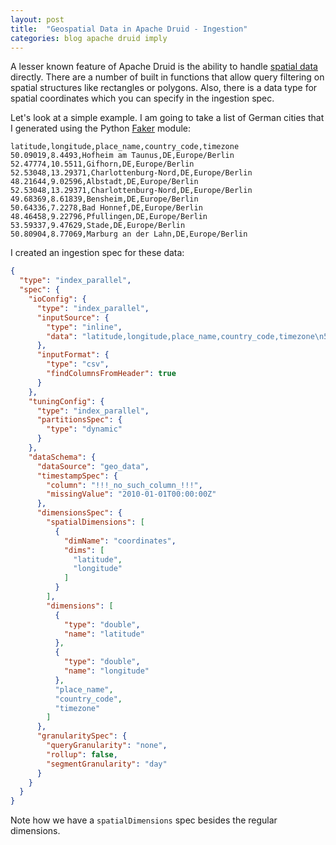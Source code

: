 ```yaml
---
layout: post
title:  "Geospatial Data in Apache Druid - Ingestion"
categories: blog apache druid imply
---
```


A lesser known feature of Apache Druid is the ability to handle [spatial data](https://docs.imply.io/latest/druid/development/geo/#spatial-indexing) directly. There are a number of built in functions that allow query filtering on spatial structures like rectangles or polygons. Also, there is a data type for spatial coordinates which you can specify in the ingestion spec.

Let's look at a simple example. I am going to take a list of German cities that I generated using the Python [Faker](https://faker.readthedocs.io/en/master/index.html) module:
```
latitude,longitude,place_name,country_code,timezone
50.09019,8.4493,Hofheim am Taunus,DE,Europe/Berlin
52.47774,10.5511,Gifhorn,DE,Europe/Berlin
52.53048,13.29371,Charlottenburg-Nord,DE,Europe/Berlin
48.21644,9.02596,Albstadt,DE,Europe/Berlin
52.53048,13.29371,Charlottenburg-Nord,DE,Europe/Berlin
49.68369,8.61839,Bensheim,DE,Europe/Berlin
50.64336,7.2278,Bad Honnef,DE,Europe/Berlin
48.46458,9.22796,Pfullingen,DE,Europe/Berlin
53.59337,9.47629,Stade,DE,Europe/Berlin
50.80904,8.77069,Marburg an der Lahn,DE,Europe/Berlin
```
I created an ingestion spec for these data:
```json
{
  "type": "index_parallel",
  "spec": {
    "ioConfig": {
      "type": "index_parallel",
      "inputSource": {
        "type": "inline",
        "data": "latitude,longitude,place_name,country_code,timezone\n50.09019,8.4493,Hofheim am Taunus,DE,Europe/Berlin\n52.47774,10.5511,Gifhorn,DE,Europe/Berlin\n52.53048,13.29371,Charlottenburg-Nord,DE,Europe/Berlin\n48.21644,9.02596,Albstadt,DE,Europe/Berlin\n52.53048,13.29371,Charlottenburg-Nord,DE,Europe/Berlin\n49.68369,8.61839,Bensheim,DE,Europe/Berlin\n50.64336,7.2278,Bad Honnef,DE,Europe/Berlin\n48.46458,9.22796,Pfullingen,DE,Europe/Berlin\n53.59337,9.47629,Stade,DE,Europe/Berlin\n50.80904,8.77069,Marburg an der Lahn,DE,Europe/Berlin"
      },
      "inputFormat": {
        "type": "csv",
        "findColumnsFromHeader": true
      }
    },
    "tuningConfig": {
      "type": "index_parallel",
      "partitionsSpec": {
        "type": "dynamic"
      }
    },
    "dataSchema": {
      "dataSource": "geo_data",
      "timestampSpec": {
        "column": "!!!_no_such_column_!!!",
        "missingValue": "2010-01-01T00:00:00Z"
      },
      "dimensionsSpec": {
        "spatialDimensions": [
          {
            "dimName": "coordinates",
            "dims": [
              "latitude",
              "longitude"
            ]
          }
        ],
        "dimensions": [
          {
            "type": "double",
            "name": "latitude"
          },
          {
            "type": "double",
            "name": "longitude"
          },
          "place_name",
          "country_code",
          "timezone"
        ]
      },
      "granularitySpec": {
        "queryGranularity": "none",
        "rollup": false,
        "segmentGranularity": "day"
      }
    }
  }
}
```
Note how we have a `spatialDimensions` spec besides the regular dimensions.

